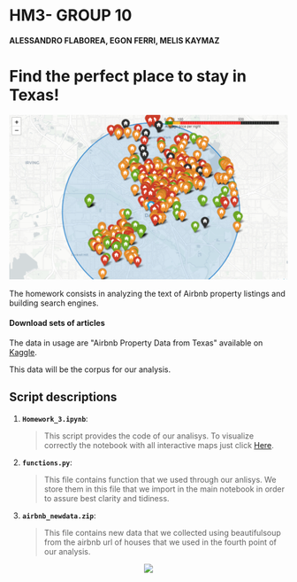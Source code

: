 # HM3- GROUP 10
#### ALESSANDRO FLABOREA, EGON FERRI, MELIS KAYMAZ


# Find the perfect place to stay in Texas!
![](map.PNG?raw=true)


The homework consists in analyzing the text of Airbnb property listings and building  search engines.

#### Download sets of articles

The data in usage are "Airbnb Property Data from Texas" available on [Kaggle](https://www.kaggle.com/PromptCloudHQ/airbnb-property-data-from-texas).

This data will be the corpus for our analysis.
## Script descriptions

1. __`Homework_3.ipynb`__: 
	> This script provides the code of our analisys. To visualize correctly the notebook with all interactive maps just click [Here](https://nbviewer.jupyter.org/github/aleflabo/ADM-HW_10/blob/master/Homework_3.ipynb).
2. __`functions.py`__: 
	> This file contains function that we used through our anlisys. We store them in this file that we import in the main notebook in order to assure best clarity and tidiness.
3. __`airbnb_newdata.zip`__: 
	> This file contains new data that we collected using beautifulsoup from the airbnb url of houses that we used in the fourth point of our analysis.
    
<p align="center">
<img src="https://i.pinimg.com/originals/b2/1f/b2/b21fb2b3efd83692a42bff8e05db92f1.png">
</p>
